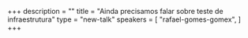 +++
description = ""
title = "Ainda precisamos falar sobre teste de infraestrutura"
type = "new-talk"
speakers = [
        "rafael-gomes-gomex",
]
+++